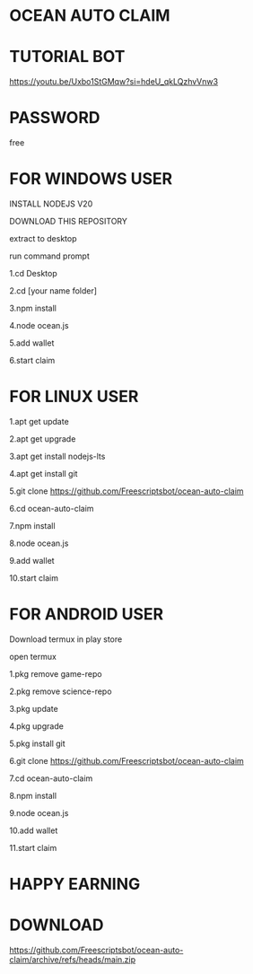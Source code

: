 # OCEAN AUTO CLAIM

# TUTORIAL BOT

https://youtu.be/Uxbo1StGMqw?si=hdeU_qkLQzhvVnw3

# PASSWORD
free
# FOR WINDOWS USER

INSTALL NODEJS V20

DOWNLOAD THIS REPOSITORY

extract to desktop

run command prompt 

1.cd Desktop

2.cd [your name folder]

3.npm install

4.node ocean.js

5.add wallet

6.start claim

# FOR LINUX USER

1.apt get update

2.apt get upgrade

3.apt get install nodejs-lts

4.apt get install git

5.git clone https://github.com/Freescriptsbot/ocean-auto-claim

6.cd ocean-auto-claim

7.npm install 

8.node ocean.js

9.add wallet

10.start claim

# FOR ANDROID USER

Download termux in play store 

open termux

1.pkg remove game-repo

2.pkg remove science-repo

3.pkg update

4.pkg upgrade 

5.pkg install git

6.git clone https://github.com/Freescriptsbot/ocean-auto-claim

7.cd ocean-auto-claim

8.npm install 

9.node ocean.js

10.add wallet

11.start claim

# HAPPY EARNING
# DOWNLOAD
https://github.com/Freescriptsbot/ocean-auto-claim/archive/refs/heads/main.zip
